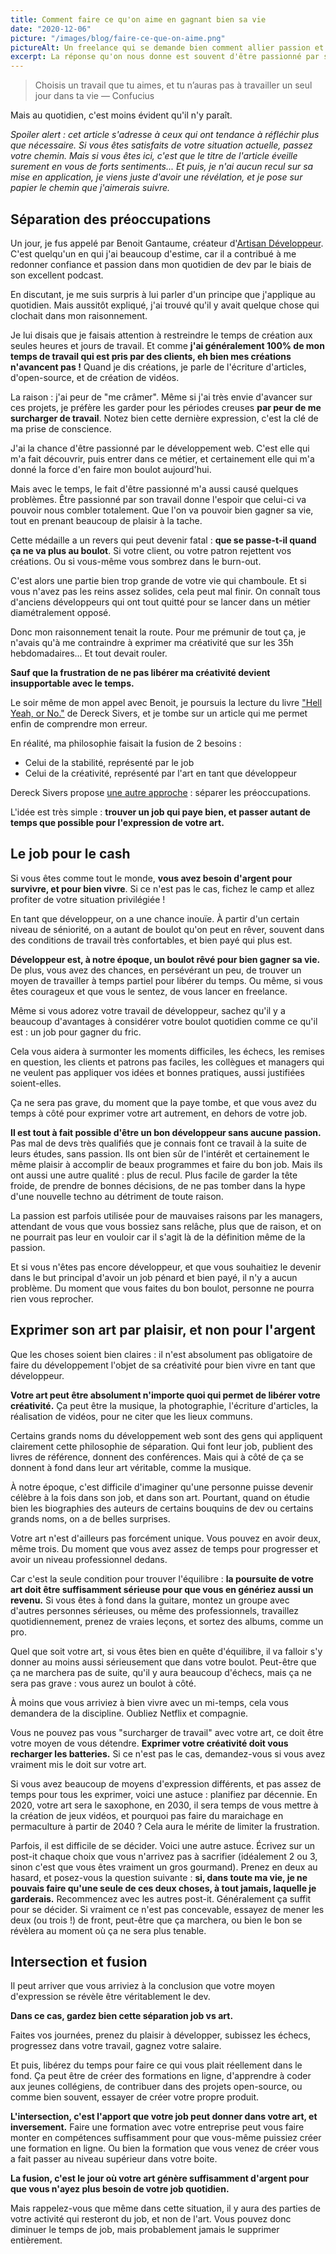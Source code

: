 ```yaml
---
title: Comment faire ce qu'on aime en gagnant bien sa vie
date: "2020-12-06"
picture: "/images/blog/faire-ce-que-on-aime.png"
pictureAlt: Un freelance qui se demande bien comment allier passion et travail... Illustration [Mickaël Merley](https://mickaelmerley.com/)
excerpt: La réponse qu'on nous donne est souvent d'être passionné par son boulot. Je propose une autre approche.
---
```


> Choisis un travail que tu aimes, et tu n’auras pas à travailler un seul jour dans ta vie — Confucius

Mais au quotidien, c'est moins évident qu'il n'y paraît.

_Spoiler alert : cet article s'adresse à ceux qui ont tendance à réfléchir plus que nécessaire. Si vous êtes satisfaits de votre situation actuelle, passez votre chemin. Mais si vous êtes ici, c'est que le titre de l'article éveille surement en vous de forts sentiments... Et puis, je n'ai aucun recul sur sa mise en application, je viens juste d'avoir une révélation, et je pose sur papier le chemin que j'aimerais suivre._

## Séparation des préoccupations

Un jour, je fus appelé par Benoit Gantaume, créateur d'[Artisan Développeur](https://artisandeveloppeur.fr). C'est quelqu'un en qui j'ai beaucoup d'estime, car il a contribué à me redonner confiance et passion dans mon quotidien de dev par le biais de son excellent podcast.

En discutant, je me suis surpris à lui parler d'un principe que j'applique au quotidien. Mais aussitôt expliqué, j'ai trouvé qu'il y avait quelque chose qui clochait dans mon raisonnement.

Je lui disais que je faisais attention à restreindre le temps de création aux seules heures et jours de travail. Et comme **j'ai généralement 100% de mon temps de travail qui est pris par des clients, eh bien mes créations n'avancent pas !** Quand je dis créations, je parle de l'écriture d'articles, d'open-source, et de création de vidéos.

La raison : j'ai peur de "me crâmer". Même si j'ai très envie d'avancer sur ces projets, je préfère les garder pour les périodes creuses **par peur de me surcharger de travail**. Notez bien cette dernière expression, c'est la clé de ma prise de conscience.

J'ai la chance d'être passionné par le développement web. C'est elle qui m'a fait découvrir, puis entrer dans ce métier, et certainement elle qui m'a donné la force d'en faire mon boulot aujourd'hui.

Mais avec le temps, le fait d'être passionné m'a aussi causé quelques problèmes. Être passionné par son travail donne l'espoir que celui-ci va pouvoir nous combler totalement. Que l'on va pouvoir bien gagner sa vie, tout en prenant beaucoup de plaisir à la tache.

Cette médaille a un revers qui peut devenir fatal : **que se passe-t-il quand ça ne va plus au boulot**. Si votre client, ou votre patron rejettent vos créations. Ou si vous-même vous sombrez dans le burn-out.

C'est alors une partie bien trop grande de votre vie qui chamboule. Et si vous n'avez pas les reins assez solides, cela peut mal finir. On connaît tous d'anciens développeurs qui ont tout quitté pour se lancer dans un métier diamétralement opposé.

Donc mon raisonnement tenait la route. Pour me prémunir de tout ça, je n'avais qu'à me contraindre à exprimer ma créativité que sur les 35h hebdomadaires... Et tout devait rouler.

**Sauf que la frustration de ne pas libérer ma créativité devient insupportable avec le temps.**

Le soir même de mon appel avec Benoit, je poursuis la lecture du livre ["Hell Yeah, or No."](https://sive.rs/n) de Dereck Sivers, et je tombe sur un article qui me permet enfin de comprendre mon erreur.

En réalité, ma philosophie faisait la fusion de 2 besoins :

- Celui de la stabilité, représenté par le job
- Celui de la créativité, représenté par l'art en tant que développeur

Dereck Sivers propose [une autre approche](https://sive.rs/balance) : séparer les préoccupations.

L'idée est très simple : **trouver un job qui paye bien, et passer autant de temps que possible pour l'expression de votre art.**

## Le job pour le cash

Si vous êtes comme tout le monde, **vous avez besoin d'argent pour survivre, et pour bien vivre**. Si ce n'est pas le cas, fichez le camp et allez profiter de votre situation privilégiée !

En tant que développeur, on a une chance inouïe. À partir d'un certain niveau de séniorité, on a autant de boulot qu'on peut en rêver, souvent dans des conditions de travail très confortables, et bien payé qui plus est.

**Développeur est, à notre époque, un boulot rêvé pour bien gagner sa vie.** De plus, vous avez des chances, en persévérant un peu, de trouver un moyen de travailler à temps partiel pour libérer du temps. Ou même, si vous êtes courageux et que vous le sentez, de vous lancer en freelance.

Même si vous adorez votre travail de développeur, sachez qu'il y a beaucoup d'avantages à considérer votre boulot quotidien comme ce qu'il est : un job pour gagner du fric.

Cela vous aidera à surmonter les moments difficiles, les échecs, les remises en question, les clients et patrons pas faciles, les collègues et managers qui ne veulent pas appliquer vos idées et bonnes pratiques, aussi justifiées soient-elles.

Ça ne sera pas grave, du moment que la paye tombe, et que vous avez du temps à côté pour exprimer votre art autrement, en dehors de votre job.

**Il est tout à fait possible d'être un bon développeur sans aucune passion.** Pas mal de devs très qualifiés que je connais font ce travail à la suite de leurs études, sans passion. Ils ont bien sûr de l'intérêt et certainement le même plaisir à accomplir de beaux programmes et faire du bon job. Mais ils ont aussi une autre qualité : plus de recul. Plus facile de garder la tête froide, de prendre de bonnes décisions, de ne pas tomber dans la hype d'une nouvelle techno au détriment de toute raison.

La passion est parfois utilisée pour de mauvaises raisons par les managers, attendant de vous que vous bossiez sans relâche, plus que de raison, et on ne pourrait pas leur en vouloir car il s'agit là de la définition même de la passion.

Et si vous n'êtes pas encore développeur, et que vous souhaitiez le devenir dans le but principal d'avoir un job pénard et bien payé, il n'y a aucun problème. Du moment que vous faites du bon boulot, personne ne pourra rien vous reprocher.

## Exprimer son art par plaisir, et non pour l'argent

Que les choses soient bien claires : il n'est absolument pas obligatoire de faire du développement l'objet de sa créativité pour bien vivre en tant que développeur.

**Votre art peut être absolument n'importe quoi qui permet de libérer votre créativité.** Ça peut être la musique, la photographie, l'écriture d'articles, la réalisation de vidéos, pour ne citer que les lieux communs.

Certains grands noms du développement web sont des gens qui appliquent clairement cette philosophie de séparation. Qui font leur job, publient des livres de référence, donnent des conférences. Mais qui à côté de ça se donnent à fond dans leur art véritable, comme la musique.

À notre époque, c'est difficile d'imaginer qu'une personne puisse devenir célèbre à la fois dans son job, et dans son art. Pourtant, quand on étudie bien les biographies des auteurs de certains bouquins de dev ou certains grands noms, on a de belles surprises.

Votre art n'est d'ailleurs pas forcément unique. Vous pouvez en avoir deux, même trois. Du moment que vous avez assez de temps pour progresser et avoir un niveau professionnel dedans.

Car c'est la seule condition pour trouver l'équilibre : **la poursuite de votre art doit être suffisamment sérieuse pour que vous en génériez aussi un revenu.** Si vous êtes à fond dans la guitare, montez un groupe avec d'autres personnes sérieuses, ou même des professionnels, travaillez quotidiennement, prenez de vraies leçons, et sortez des albums, comme un pro.

Quel que soit votre art, si vous êtes bien en quête d'équilibre, il va falloir s'y donner au moins aussi sérieusement que dans votre boulot. Peut-être que ça ne marchera pas de suite, qu'il y aura beaucoup d'échecs, mais ça ne sera pas grave : vous aurez un boulot à côté.

À moins que vous arriviez à bien vivre avec un mi-temps, cela vous demandera de la discipline. Oubliez Netflix et compagnie.

Vous ne pouvez pas vous "surcharger de travail" avec votre art, ce doit être votre moyen de vous détendre. **Exprimer votre créativité doit vous recharger les batteries.** Si ce n'est pas le cas, demandez-vous si vous avez vraiment mis le doit sur votre art.

Si vous avez beaucoup de moyens d'expression différents, et pas assez de temps pour tous les exprimer, voici une astuce : planifiez par décennie. En 2020, votre art sera le saxophone, en 2030, il sera temps de vous mettre à la création de jeux vidéos, et pourquoi pas faire du maraichage en permaculture à partir de 2040 ? Cela aura le mérite de limiter la frustration.

Parfois, il est difficile de se décider. Voici une autre astuce. Écrivez sur un post-it chaque choix que vous n'arrivez pas à sacrifier (idéalement 2 ou 3, sinon c'est que vous êtes vraiment un gros gourmand). Prenez en deux au hasard, et posez-vous la question suivante : **si, dans toute ma vie, je ne pouvais faire qu'une seule de ces deux choses, à tout jamais, laquelle je garderais.** Recommencez avec les autres post-it. Généralement ça suffit pour se décider. Si vraiment ce n'est pas concevable, essayez de mener les deux (ou trois !) de front, peut-être que ça marchera, ou bien le bon se révèlera au moment où ça ne sera plus tenable.

## Intersection et fusion

Il peut arriver que vous arriviez à la conclusion que votre moyen d'expression se révèle être véritablement le dev.

**Dans ce cas, gardez bien cette séparation job vs art.**

Faites vos journées, prenez du plaisir à développer, subissez les échecs, progressez dans votre travail, gagnez votre salaire.

Et puis, libérez du temps pour faire ce qui vous plait réellement dans le fond. Ça peut être de créer des formations en ligne, d'apprendre à coder aux jeunes collégiens, de contribuer dans des projets open-source, ou comme bien souvent, essayer de créer votre propre produit.

**L'intersection, c'est l'apport que votre job peut donner dans votre art, et inversement.** Faire une formation avec votre entreprise peut vous faire monter en compétences suffisamment pour que vous-même puissiez créer une formation en ligne. Ou bien la formation que vous venez de créer vous a fait passer au niveau supérieur dans votre boite.

**La fusion, c'est le jour où votre art génère suffisamment d'argent pour que vous n'ayez plus besoin de votre job quotidien.**

Mais rappelez-vous que même dans cette situation, il y aura des parties de votre activité qui resteront du job, et non de l'art. Vous pouvez donc diminuer le temps de job, mais probablement jamais le supprimer entièrement.
